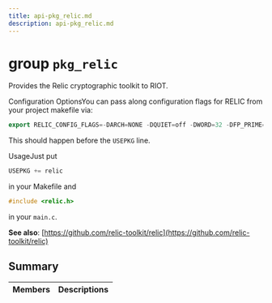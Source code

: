 ```yaml
---
title: api-pkg_relic.md
description: api-pkg_relic.md
---
```

# group `pkg_relic` 

Provides the Relic cryptographic toolkit to RIOT.

Configuration OptionsYou can pass along configuration flags for RELIC from your project makefile via: 
```cpp
export RELIC_CONFIG_FLAGS=-DARCH=NONE -DQUIET=off -DWORD=32 -DFP_PRIME=255 -DWITH="BN;MD;DV;FP;EP;CP;BC;EC" -DSEED=ZERO
```

This should happen before the `USEPKG` line.

UsageJust put 
```cpp
USEPKG += relic
```
 in your Makefile and 
```cpp
#include <relic.h>
```
 in your `main.c`.

**See also**: [https://github.com/relic-toolkit/relic](https://github.com/relic-toolkit/relic)

## Summary

 Members                        | Descriptions                                
--------------------------------|---------------------------------------------

